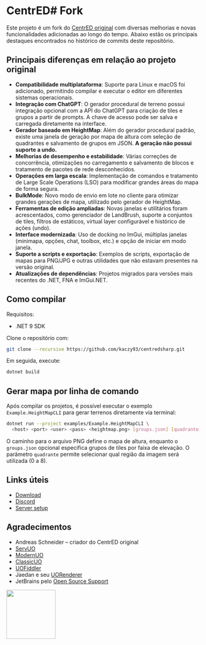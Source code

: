 # CentrED# Fork

Este projeto é um fork do [CentrED original](https://git.aksdb.de/aksdb/CentrED) com diversas melhorias e novas funcionalidades adicionadas ao longo do tempo. Abaixo estão os principais destaques encontrados no histórico de commits deste repositório.

## Principais diferenças em relação ao projeto original

- **Compatibilidade multiplataforma**: Suporte para Linux e macOS foi adicionado, permitindo compilar e executar o editor em diferentes sistemas operacionais.
- **Integração com ChatGPT**: O gerador procedural de terreno possui integração opcional com a API do ChatGPT para criação de tiles e grupos a partir de prompts. A chave de acesso pode ser salva e carregada diretamente na interface.
- **Gerador baseado em HeightMap**: Além do gerador procedural padrão, existe uma janela de geração por mapa de altura com seleção de quadrantes e salvamento de grupos em JSON. **A geração não possui suporte a undo.**
- **Melhorias de desempenho e estabilidade**: Várias correções de concorrência, otimizações no carregamento e salvamento de blocos e tratamento de pacotes de rede desconhecidos.
- **Operações em larga escala**: Implementação de comandos e tratamento de Large Scale Operations (LSO) para modificar grandes áreas do mapa de forma segura.
- **BulkMode**: Novo modo de envio em lote no cliente para otimizar grandes gerações de mapa, utilizado pelo gerador de HeightMap.
- **Ferramentas de edição ampliadas**: Novas janelas e utilitários foram acrescentados, como gerenciador de LandBrush, suporte a conjuntos de tiles, filtros de estáticos, virtual layer configurável e histórico de ações (undo).
- **Interface modernizada**: Uso de docking no ImGui, múltiplas janelas (minimapa, opções, chat, toolbox, etc.) e opção de iniciar em modo janela.
- **Suporte a scripts e exportação**: Exemplos de scripts, exportação de mapas para PNG/JPG e outras utilidades que não estavam presentes na versão original.
- **Atualizações de dependências**: Projetos migrados para versões mais recentes do .NET, FNA e ImGui.NET.

## Como compilar

Requisitos:
- .NET 9 SDK

Clone o repositório com:

```bash
git clone --recursive https://github.com/kaczy93/centredsharp.git
```

Em seguida, execute:

```bash
dotnet build
```

## Gerar mapa por linha de comando

Após compilar os projetos, é possível executar o exemplo `Example.HeightMapCLI`
para gerar terrenos diretamente via terminal:

```bash
dotnet run --project examples/Example.HeightMapCLI \
  <host> <port> <user> <pass> <heightmap.png> [groups.json] [quadrante]
```

O caminho para o arquivo PNG define o mapa de altura, enquanto o `groups.json`
opcional especifica grupos de tiles por faixa de elevação. O parâmetro
`quadrante` permite selecionar qual região da imagem será utilizada (0 a 8).


## Links úteis

- [Download](https://kaczy93.github.io/centredsharp/#/Download/)
- [Discord](https://discord.gg/zpNCv36fQ8)
- [Server setup](https://github.com/kaczy93/centredsharp/wiki/Server-setup)

## Agradecimentos

- Andreas Schneider – criador do CentrED original
- [ServUO](https://github.com/ServUO/ServUO)
- [ModernUO](https://github.com/modernuo/ModernUO)
- [ClassicUO](https://github.com/ClassicUO/ClassicUO)
- [UOFiddler](https://github.com/polserver/UOFiddler)
- Jaedan e seu [UORenderer](https://github.com/jaedan/UORenderer)
- JetBrains pelo [Open Source Support](https://jb.gg/OpenSourceSupport)

<img src="https://resources.jetbrains.com/storage/products/company/brand/logos/jb_beam.png" width="128" height="128" />
